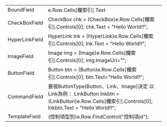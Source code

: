 |      |                                      |
| -------------- | ------------------------------------------------------------ |
| BoundField  |e.Row.Cells[欄索引].Text |
| CheckBoxField  | CheckBox chk = (CheckBox)e.Row.Cells[欄索引].Controls[0];                 chk.Text = "Hello World!!"; |
| HyperLinkField | HyperLink lnk = (HyperLink)e.Row.Cells[欄索引].Controls[0];                  lnk.Text = "Hello World!!"; |
| ImageField     | Image img = (Image)e.Row.Cells[欄索引].Controls[0];            img.ImageUrl=""; |
| ButtonField    | Button btn = (Button)e.Row.Cells[欄索引].Controls[0];            btn.Text="Hello World!!"; |
| CommandField   | 要視ButtonType(Button、Link、Image)決定 以Link為例： LinkButton lnkbtn = (LinkButton)e.Row.Cells[欄索引].Controls[0];                 lnkbtn.Text = "Hello World!!"; |
| TemplateField  | (控制項型別)e.Row.FindControl("控制項id");                   |

